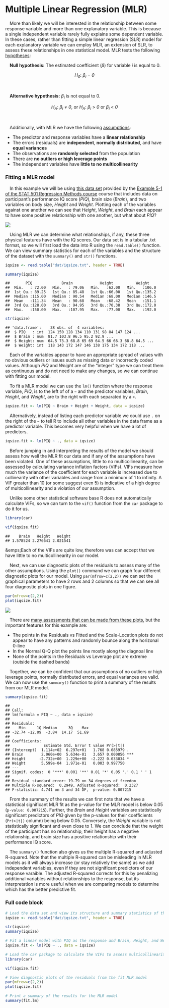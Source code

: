 
# Multiple Linear Regression (MLR)

 More than likely we will be interested in the relationship between some
response variable and more than one explanatory variable. This is
because a single independent variable rarely fully explains some
dependent variable. In these cases, rather than fitting a simple linear
regression (SLR) model for each explanatory variable we can employ MLR,
an extension of SLR, to assess these relationships in one statistical
model. MLR tests the following
[hypotheses](https://online.stat.psu.edu/stat501/lesson/5/5.3):

 **Null hypothesis:** The estimated coefficient (*β*) for variable *i*
is equal to 0.  
<center>
<i>H<sub>0</sub></i>:<i> β<sub>i</sub> </i>=<i> 0</i>
</center>

 

 **Alternative hypothesis:** *β*<sub>*i*</sub> is not equal to 0.  
<center>
<i>H<sub>A</sub></i>:<i> β<sub>i</sub> </i>≠<i> 0</i>, or<i>
H<sub>A</sub></i>:<i> β<sub>i</sub> </i>&gt;<i> 0 </i>or<i>
β<sub>i</sub> </i>&lt;<i> 0</i>
</center>

 

 Additionally, with MLR we have the following
[assumptions](https://online.stat.psu.edu/stat501/lesson/7/7.3):

-   The predictor and response variables have a **linear relationship**
-   The errors (residuals) are **independent**, **normally
    distributed**, and have **equal variances**
-   The observations are **randomly selected** from the population
-   There are **no outliers or high leverage points**
-   The independent variables have **little to no multicollinearity**

### Fitting a MLR model

 In this example we will be using [this data
set](https://github.com/tylerbg/DLC_stat_resources/tree/master/docs/R/dat/iqsize.txt)
provided by the [Example 5-1 of the STAT 501 Regression Methods
course](https://online.stat.psu.edu/stat501/lesson/5/5.1) course that
includes data on participant’s performance IQ score (*PIQ*), brain size
(*Brain*), and two variables on body size, *Height* and *Weight*.
Plotting each of the variables against one another we can see that
*Height*, *Weight*, and *Brain* each appear to have some positive
relationship with one another, but what about *PIQ*?

<img src="img/multiple-linear-regression/scat_plot-1.png" style="display: block; margin: auto;" />

 Using MLR we can determine what relationships, if any, these three
physical features have with the IQ scores. Our data set is in a tabular
.txt format, so we will first load the data into R using the
`read.table()` function. We can view summary statistics for each of the
variables and the structure of the dataset with the `summary()` and
`str()` functions.

``` r
iqsize <- read.table("dat/iqsize.txt", header = TRUE)

summary(iqsize)
```

    ##       PIQ             Brain            Height          Weight     
    ##  Min.   : 72.00   Min.   : 79.06   Min.   :62.00   Min.   :106.0  
    ##  1st Qu.: 89.25   1st Qu.: 85.48   1st Qu.:66.00   1st Qu.:135.2  
    ##  Median :115.00   Median : 90.54   Median :68.00   Median :146.5  
    ##  Mean   :111.34   Mean   : 90.68   Mean   :68.42   Mean   :151.1  
    ##  3rd Qu.:128.00   3rd Qu.: 94.95   3rd Qu.:70.38   3rd Qu.:172.0  
    ##  Max.   :150.00   Max.   :107.95   Max.   :77.00   Max.   :192.0

``` r
str(iqsize)
```

    ## 'data.frame':    38 obs. of  4 variables:
    ##  $ PIQ   : int  124 150 128 134 110 131 98 84 147 124 ...
    ##  $ Brain : num  81.7 103.8 96.5 95.2 92.9 ...
    ##  $ Height: num  64.5 73.3 68.8 65 69 64.5 66 66.3 68.8 64.5 ...
    ##  $ Weight: int  118 143 172 147 146 138 175 134 172 118 ...

 Each of the variables appear to have an appropriate spread of values
with no obvious outliers or issues such as missing data or incorrectly
coded values. Although *PIQ* and *Weight* are of the “integer” type we
can treat them as continuous and do not need to make any changes, so we
can continue with fitting our model.

 To fit a MLR model we can use the `lm()` function where the response
variable, *PIQ*, is to the left of of a `~` and the predictor variables,
*Brain*, *Height*, and *Weight*, are to the right with each separated by
a `+`.

``` r
iqsize.fit <- lm(PIQ ~ Brain + Height + Weight, data = iqsize)
```

 Alternatively, instead of listing each predictor variable we could use
`.` on the right of the `~` to tell R to include all other variables in
the data frame as a predictor variable. This becomes very helpful when
we have a lot of predictors.

``` r
iqsize.fit <- lm(PIQ ~ ., data = iqsize)
```

 Before jumping in and interpreting the results of the model we should
assess how well the MLR fit our data and if any of the assumptions have
been violated. One of these assumptions, little to no multicollinearity,
can be assessed by calculating variance inflation factors (VIFs). VIFs
measure how much the variance of the coefficient for each variable is
increased due to collinearity with other variables and range from a
minimum of 1 to infinity. A VIF greater than 10 (or some suggest even 5)
is indicative of a high degree of multicollinearity and a violation of
our assumption.

 Unlike some other statistical software base R does not automatically
calculate VIFs, so we can turn to the `vif()` function from the `car`
package to do it for us.

``` r
library(car)

vif(iqsize.fit)
```

    ##    Brain   Height   Weight 
    ## 1.578524 2.276641 2.021541

&emps;Each of the VIFs are quite low, therefore was can accept that we
have little to no multicollinearity in our model.

 Next, we can use diagnostic plots of the residuals to assess many of
the other assumptions. Using the `plot()` command we can graph four
different diagnostic plots for our model. Using `par(mfrow=c(2,2))` we
can set the graphical parameters to have 2 rows and 2 columns so that we
can see all four diagnostic plots in one figure.

``` r
par(mfrow=c(2,2))
plot(iqsize.fit)
```

<img src="img/multiple-linear-regression/diagnostic_plots-1.png" style="display: block; margin: auto;" />

 There are [many assessments that can be made from these
plots](https://online.stat.psu.edu/stat501/lesson/7/7.4), but the
important features for this example are:

-   The points in the Residuals vs Fitted and the Scale-Location plots
    do not appear to have any patterns and randomly bounce along the
    horizonal 0-line
-   In the Normal Q-Q plot the points line mostly along the diagnoal
    line
-   None of the points in the Residuals vs Leverage plot are extreme
    (outside the dashed bands)

 Together, we can be confident that our assumptions of no outliers or
high leverage points, normally distributed errors, and equal variances
are valid. We can now use the `summary()` function to print a summary of
the results from our MLR model.

``` r
summary(iqsize.fit)
```

    ## 
    ## Call:
    ## lm(formula = PIQ ~ ., data = iqsize)
    ## 
    ## Residuals:
    ##    Min     1Q Median     3Q    Max 
    ## -32.74 -12.09  -3.84  14.17  51.69 
    ## 
    ## Coefficients:
    ##               Estimate Std. Error t value Pr(>|t|)    
    ## (Intercept)  1.114e+02  6.297e+01   1.768 0.085979 .  
    ## Brain        2.060e+00  5.634e-01   3.657 0.000856 ***
    ## Height      -2.732e+00  1.229e+00  -2.222 0.033034 *  
    ## Weight       5.599e-04  1.971e-01   0.003 0.997750    
    ## ---
    ## Signif. codes:  0 '***' 0.001 '**' 0.01 '*' 0.05 '.' 0.1 ' ' 1
    ## 
    ## Residual standard error: 19.79 on 34 degrees of freedom
    ## Multiple R-squared:  0.2949, Adjusted R-squared:  0.2327 
    ## F-statistic: 4.741 on 3 and 34 DF,  p-value: 0.007215

 From the summary of the results we can first note that we have a
statistical significant MLR fit as the p-value for the MLR model is
below 0.05 (`p-value: 0.007215`). Further, the *Brain* and *Height*
variables are statistically significant predictors of *PIQ* given by the
p-values for their coefficients (`Pr(>|t|)` column) being below 0.05.
Conversely, the *Weight* variable is not statistically significant and
even close to 1. We can conclude that the weight of the participant has
no relationship, their height has a negative relationship, and brain
size has a positive relationship with their performance IQ score.

 The `summary()` function also gives us the multiple R-squared and
adjusted R-squared. Note that the multiple R-squared can be misleading
in MLR models as it will always increase (or stay relatively the same)
as we add independent variables, even if they are not significant
predictors of our response varaible. The adjusted R-squared corrects for
this by penalizing additional variables without relationships to the
response, but its interpretation is more useful when we are comparing
models to determine which has the better predictive fit.

### Full code block

``` r
# Load the data set and view its structure and summary statistics of the variables
iqsize <- read.table("dat/iqsize.txt", header = TRUE)

str(iqsize)
summary(iqsize)

# Fit a linear model with PIQ as the response and Brain, Height, and Weight as the predictor variables
iqsize.fit <- lm(PIQ ~ ., data = iqsize)

# Load the car package to calculate the VIFs to assess multicollinearity
library(car)

vif(iqsize.fit)

# View diagnostic plots of the residuals from the fit MLR model
par(mfrow=c(2,2))
plot(iqsize.fit)

# Print a summary of the results for the MLR model
summary(fit.lm)
```
